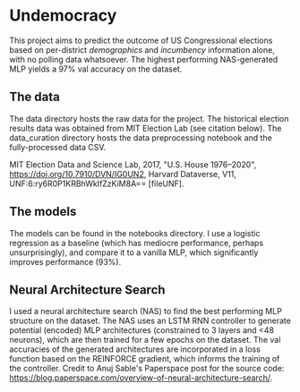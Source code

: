 # Undemocracy

This project aims to predict the outcome of US Congressional elections based on per-district *demographics* and *incumbency* information alone, with no polling data whatsoever. The highest performing NAS-generated MLP yields a 97% val accuracy on the dataset. 

## The data

The data directory hosts the raw data for the project. The historical election results data was obtained from MIT Election Lab (see citation below). 
The data_curation directory hosts the data preprocessing notebook and the fully-processed data CSV. 

MIT Election Data and Science Lab, 2017, "U.S. House 1976–2020", https://doi.org/10.7910/DVN/IG0UN2, Harvard Dataverse, V11, UNF:6:ry6R0P1KRBhWkIfZzKiM8A== [fileUNF]. 

## The models

The models can be found in the notebooks directory. I use a logistic regression as a baseline (which has mediocre performance, perhaps unsurprisingly), and compare it to a vanilla MLP, which significantly improves performance (93%). 

## Neural Architecture Search 

I used a neural architecture search (NAS) to find the best performing MLP structure on the dataset. The NAS uses an LSTM RNN controller to generate potential (encoded) MLP architectures (constrained to 3 layers and <48 neurons), which are then trained for a few epochs on the dataset. The val accuracies of the generated architectures are incorporated in a loss function based on the REINFORCE gradient, which informs the training of the controller. Credit to Anuj Sable's Paperspace post for the source code: https://blog.paperspace.com/overview-of-neural-architecture-search/. 






